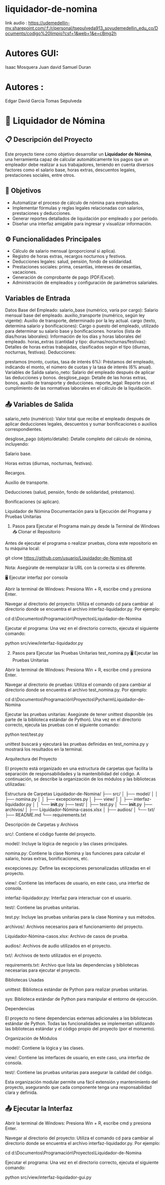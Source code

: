 # liquidador-de-nomina
link audio : https://udemedellin-my.sharepoint.com/:f:/r/personal/tsepulveda913_soyudemedellin_edu_co/Documents/codigo%20limpio?csf=1&web=1&e=cBmg2h
# Autores GUI:

Isaac Mosquera
Juan david 
Samuel Duran

# Autores :
Edgar David Garcia
Tomas Sepulveda
# 💼 Liquidador de Nómina

## 📋 Descripción del Proyecto

Este proyecto tiene como objetivo desarrollar un **Liquidador de Nómina**, una herramienta capaz de calcular automáticamente los pagos que un empleador debe realizar a sus trabajadores, teniendo en cuenta diversos factores como el salario base, horas extras, descuentos legales, prestaciones sociales, entre otros.


## 🎯 Objetivos

- Automatizar el proceso de cálculo de nómina para empleados.
- Implementar fórmulas y reglas legales relacionadas con salarios, prestaciones y deducciones.
- Generar reportes detallados de liquidación por empleado y por periodo.
- Diseñar una interfaz amigable para ingresar y visualizar información.

## ⚙️ Funcionalidades Principales

- Cálculo de salario mensual (proporcional si aplica).
- Registro de horas extras, recargos nocturnos y festivos.
- Deducciones legales: salud, pensión, fondo de solidaridad.
- Prestaciones sociales: prima, cesantías, intereses de cesantías, vacaciones.
- Generación de comprobante de pago (PDF/Excel).
- Administración de empleados y configuración de parámetros salariales.


## Variables de Entrada

Datos Base del Empleado:
salario_base (numérico, varía por cargo): Salario mensual base del empleado.
auxilio_transporte (numérico, según ley vigente): Auxilio de transporte, determinado por la ley actual.
cargo (texto, determina salario y bonificaciones): Cargo o puesto del empleado, utilizado para determinar su salario base y bonificaciones.
horarios (lista de días/horas laborales): Información de los días y horas laborales del empleado.
horas_extras (cantidad y tipo: diurnas/nocturnas/festivas): Detalles de horas extras trabajadas, clasificados según el tipo (diurnas, nocturnas, festivas).
Deducciones:

prestamos (monto, cuotas, tasa de interés 6%): Préstamos del empleado, indicando el monto, el número de cuotas y la tasa de interés (6% anual).
Variables de Salida
salario_neto: Salario del empleado después de aplicar las deducciones y bonos.
desglose_pago: Detalle de las horas extras, bonos, auxilio de transporte y deducciones.
reporte_legal: Reporte con el cumplimiento de las normativas laborales en el cálculo de la liquidación.

## 📤 Variables de Salida

salario_neto (numérico):
Valor total que recibe el empleado después de aplicar deducciones legales, descuentos y sumar bonificaciones o auxilios correspondientes.

desglose_pago (objeto/detalle):
Detalle completo del cálculo de nómina, incluyendo:

Salario base.

Horas extras (diurnas, nocturnas, festivas).

Recargos.

Auxilio de transporte.

Deducciones (salud, pensión, fondo de solidaridad, préstamos).

Bonificaciones (si aplican).



Liquidador de Nómina
Documentación para la Ejecución del Programa y Pruebas Unitarias
1. Pasos para Ejecutar el Programa main.py desde la Terminal de Windows
📥 Clonar el Repositorio

Antes de ejecutar el programa o realizar pruebas, clona este repositorio en tu máquina local:

git clone https://github.com/usuario/Liquidador-de-Nomina.git


Nota: Asegúrate de reemplazar la URL con la correcta si es diferente.

🖥️ Ejecutar interfaz por consola

Abrir la terminal de Windows:
Presiona Win + R, escribe cmd y presiona Enter.

Navegar al directorio del proyecto:
Utiliza el comando cd para cambiar al directorio donde se encuentra el archivo interfaz-liquidador.py. Por ejemplo:

cd d:\Documentos\Programación\Proyectos\Liquidador-de-Nomina


Ejecutar el programa:
Una vez en el directorio correcto, ejecuta el siguiente comando:

python src/view/interfaz-liquidador.py

2. Pasos para Ejecutar las Pruebas Unitarias test_nomina.py
🖥️ Ejecutar las Pruebas Unitarias

Abrir la terminal de Windows:
Presiona Win + R, escribe cmd y presiona Enter.

Navegar al directorio de pruebas:
Utiliza el comando cd para cambiar al directorio donde se encuentra el archivo test_nomina.py. Por ejemplo:

cd d:\Documentos\Programación\Proyectos\Pycharm\Liquidador-de-Nomina


Ejecutar las pruebas unitarias:
Asegúrate de tener unittest disponible (es parte de la biblioteca estándar de Python). Una vez en el directorio correcto, ejecuta las pruebas con el siguiente comando:

python test/test.py


unittest buscará y ejecutará las pruebas definidas en test_nomina.py y mostrará los resultados en la terminal.

Arquitectura del Proyecto

El proyecto está organizado en una estructura de carpetas que facilita la separación de responsabilidades y la mantenibilidad del código. A continuación, se describe la organización de los módulos y las bibliotecas utilizadas:

Estructura de Carpetas
Liquidador-de-Nomina/
├── src/
│   ├── model/
│   │   ├── nomina.py
│   │   ├── excepciones.py
│   ├── view/
│   │   ├── interfaz-liquidador.py
│   │   └── __init__.py
├── test/
│   ├── test.py
│   └── __init__.py
├── archivos/
│   ├── Liquidador-Nómina-casos.xlsx
│   ├── audios/
│   └── txt/
├── README.md
└── requirements.txt

Descripción de Carpetas y Archivos

src/: Contiene el código fuente del proyecto.

model/: Incluye la lógica de negocio y las clases principales.

nomina.py: Contiene la clase Nomina y las funciones para calcular el salario, horas extras, bonificaciones, etc.

excepciones.py: Define las excepciones personalizadas utilizadas en el proyecto.

view/: Contiene las interfaces de usuario, en este caso, una interfaz de consola.

interfaz-liquidador.py: Interfaz para interactuar con el usuario.

test/: Contiene las pruebas unitarias.

test.py: Incluye las pruebas unitarias para la clase Nomina y sus métodos.

archivos/: Archivos necesarios para el funcionamiento del proyecto.

Liquidador-Nómina-casos.xlsx: Archivo de casos de prueba.

audios/: Archivos de audio utilizados en el proyecto.

txt/: Archivos de texto utilizados en el proyecto.

requirements.txt: Archivo que lista las dependencias y bibliotecas necesarias para ejecutar el proyecto.

Bibliotecas Usadas

unittest: Biblioteca estándar de Python para realizar pruebas unitarias.

sys: Biblioteca estándar de Python para manipular el entorno de ejecución.

Dependencias

El proyecto no tiene dependencias externas adicionales a las bibliotecas estándar de Python. Todas las funcionalidades se implementan utilizando las bibliotecas estándar y el código propio del proyecto (por el momento).

Organización de Módulos

model/: Contiene la lógica y las clases.

view/: Contiene las interfaces de usuario, en este caso, una interfaz de consola.

test/: Contiene las pruebas unitarias para asegurar la calidad del código.

Esta organización modular permite una fácil extensión y mantenimiento del proyecto, asegurando que cada componente tenga una responsabilidad clara y definida.

## 📤 Ejecutar la Interfaz
Abrir la terminal de Windows:
Presiona Win + R, escribe cmd y presiona Enter.

Navegar al directorio del proyecto:
Utiliza el comando cd para cambiar al directorio donde se encuentra el archivo interfaz-liquidador.py. Por ejemplo:

cd d:\Documentos\Programación\Proyectos\Liquidador-de-Nomina


Ejecutar el programa:
Una vez en el directorio correcto, ejecuta el siguiente comando:

python src/view/interfaz-liquidador-gui.py
